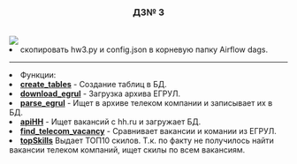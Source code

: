 <html>
<h3  align="center">ДЗ№ 3</h3><br>
<img src="https://github.com/Alexe70/middle_python/tree/main/03/AirFlowGraph.png">
<li>скопировать hw3.py и config.json в корневую папку Airflow dags.
<br>
<hr>
<li>Функции:<br>
<li><b><u>create_tables</u></b> -  Создание таблиц в БД.<br>
<li> <b><u>download_egrul</u></b> - Загрузка архива ЕГРУЛ.
<li><b><u>parse_egrul</u></b>   -  Ищет в архиве телеком компании и записывает их в БД.
<li><b><u>apiHH</u></b>  - Ищет вакансий с hh.ru и загружает БД.
<li><b><u>find_telecom_vacancy</u></b>   - Сравнивает вакансии и комании из ЕГРУЛ.
<li><b><u>topSkills</u></b>  Выдает ТОП10 скилов. Т.к. по факту не получилось найти вакансии телеком компаний, ищет скилы по всем вакансиям. 


</html>
